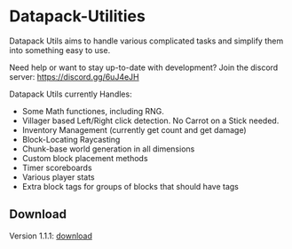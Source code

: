 # Datapack-Utilities
Datapack Utils aims to handle various complicated tasks and simplify them into something easy to use.

Need help or want to stay up-to-date with development? Join the discord server: https://discord.gg/6uJ4eJH

Datapack Utils currently Handles:

* Some Math functiones, including RNG.
* Villager based Left/Right click detection. No Carrot on a Stick needed.
* Inventory Management (currently get count and get damage)
* Block-Locating Raycasting
* Chunk-base world generation in all dimensions
* Custom block placement methods
* Timer scoreboards
* Various player stats
* Extra block tags for groups of blocks that should have tags

## Download

Version 1.1.1: [download](https://www.dropbox.com/s/wd3omlwfwgbtzy7/DatapackUtils_v1.1.1.zip?dl=1)
